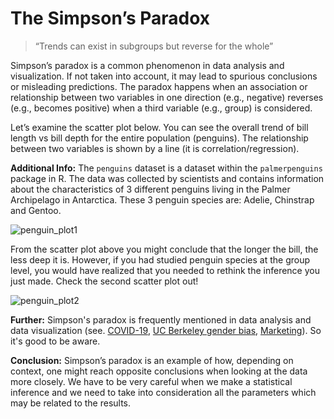 # **The Simpson’s Paradox**
> “Trends can exist in subgroups but reverse for the whole”

Simpson’s paradox is a common phenomenon in data analysis and visualization. If not taken into account, it may lead to spurious conclusions or misleading predictions. The paradox happens when an association or relationship between two variables in one direction (e.g., negative) reverses (e.g., becomes positive) when a third variable (e.g., group) is considered.

Let’s examine the scatter plot below. You can see the overall trend of bill length vs bill depth for the entire population (penguins). The relationship between two variables is shown by a line (it is correlation/regression).

**Additional Info:** The `penguins` dataset is a dataset within the `palmerpenguins` package in R. The data was collected by scientists and contains information about the characteristics of 3 different penguins living in the Palmer Archipelago in Antarctica. These 3 penguin species are: Adelie, Chinstrap and Gentoo.

![penguin_plot1](https://github.com/user-attachments/assets/c6f979bd-b2e3-4d70-a802-9826c771fec8)

From the scatter plot above you might conclude that the longer the bill, the less deep it is. However, if you had studied penguin species at the group level, you would have realized that you needed to rethink the inference you just made. 
Check the second scatter plot out!

![penguin_plot2](https://github.com/user-attachments/assets/14f515cf-4241-45af-b7c7-4997a3c7c0ad)

**Further:** Simpson's paradox is frequently mentioned in data analysis and data visualization (see. [COVID-19]( https://pmc.ncbi.nlm.nih.gov/articles/PMC8791436/), [UC Berkeley gender bias](https://www.r-bloggers.com/2020/11/simpsons-paradox-and-misleading-statistical-inference/), [Marketing]( https://dartef.com/blog/statistics-marketing-1/)). So it's good to be aware.

**Conclusion:** Simpson’s paradox is an example of how, depending on context, one might reach opposite conclusions when looking at the data more closely. We have to be very careful when we make a statistical inference and we need to take into consideration all the parameters which may be related to the results.


